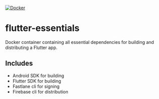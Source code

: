 [![Docker](https://img.shields.io/docker/cloud/build/eaudeweb/scratch?label=Dockerhub&style=flat)](https://hub.docker.com/r/niklaslehnfeld/flutter-essentials)

# flutter-essentials

Docker container containing all essential dependencies for building and distributing a Flutter app.

## Includes

- Android SDK for building 
- Flutter SDK for building
- Fastlane cli for signing 
- Firebase cli for distribution

